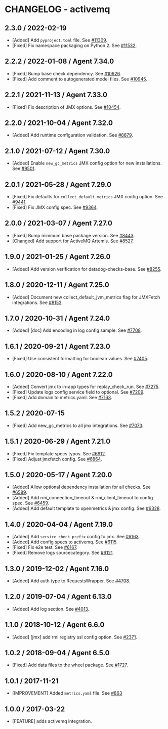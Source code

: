 # CHANGELOG - activemq

## 2.3.0 / 2022-02-19

* [Added] Add `pyproject.toml` file. See [#11309](https://github.com/DataDog/integrations-core/pull/11309).
* [Fixed] Fix namespace packaging on Python 2. See [#11532](https://github.com/DataDog/integrations-core/pull/11532).

## 2.2.2 / 2022-01-08 / Agent 7.34.0

* [Fixed] Bump base check dependency. See [#10926](https://github.com/DataDog/integrations-core/pull/10926).
* [Fixed] Add comment to autogenerated model files. See [#10945](https://github.com/DataDog/integrations-core/pull/10945).

## 2.2.1 / 2021-11-13 / Agent 7.33.0

* [Fixed] Fix description of JMX options. See [#10454](https://github.com/DataDog/integrations-core/pull/10454).

## 2.2.0 / 2021-10-04 / Agent 7.32.0

* [Added] Add runtime configuration validation. See [#8879](https://github.com/DataDog/integrations-core/pull/8879).

## 2.1.0 / 2021-07-12 / Agent 7.30.0

* [Added] Enable `new_gc_metrics` JMX config option for new installations. See [#9501](https://github.com/DataDog/integrations-core/pull/9501).

## 2.0.1 / 2021-05-28 / Agent 7.29.0

* [Fixed] Fix defaults for `collect_default_metrics` JMX config option. See [#9441](https://github.com/DataDog/integrations-core/pull/9441).
* [Fixed] Fix JMX config spec. See [#9364](https://github.com/DataDog/integrations-core/pull/9364).

## 2.0.0 / 2021-03-07 / Agent 7.27.0

* [Fixed] Bump minimum base package version. See [#8443](https://github.com/DataDog/integrations-core/pull/8443).
* [Changed] Add support for ActiveMQ Artemis. See [#8527](https://github.com/DataDog/integrations-core/pull/8527).

## 1.9.0 / 2021-01-25 / Agent 7.26.0

* [Added] Add version verification for datadog-checks-base. See [#8255](https://github.com/DataDog/integrations-core/pull/8255).

## 1.8.0 / 2020-12-11 / Agent 7.25.0

* [Added] Document new collect_default_jvm_metrics flag for JMXFetch integrations. See [#8153](https://github.com/DataDog/integrations-core/pull/8153).

## 1.7.0 / 2020-10-31 / Agent 7.24.0

* [Added] [doc] Add encoding in log config sample. See [#7708](https://github.com/DataDog/integrations-core/pull/7708).

## 1.6.1 / 2020-09-21 / Agent 7.23.0

* [Fixed] Use consistent formatting for boolean values. See [#7405](https://github.com/DataDog/integrations-core/pull/7405).

## 1.6.0 / 2020-08-10 / Agent 7.22.0

* [Added] Convert jmx to in-app types for replay_check_run. See [#7275](https://github.com/DataDog/integrations-core/pull/7275).
* [Fixed] Update logs config service field to optional. See [#7209](https://github.com/DataDog/integrations-core/pull/7209).
* [Fixed] Add domain to metrics.yaml. See [#7163](https://github.com/DataDog/integrations-core/pull/7163).

## 1.5.2 / 2020-07-15

* [Fixed] Add new_gc_metrics to all jmx integrations. See [#7073](https://github.com/DataDog/integrations-core/pull/7073).

## 1.5.1 / 2020-06-29 / Agent 7.21.0

* [Fixed] Fix template specs typos. See [#6912](https://github.com/DataDog/integrations-core/pull/6912).
* [Fixed] Adjust jmxfetch config. See [#6864](https://github.com/DataDog/integrations-core/pull/6864).

## 1.5.0 / 2020-05-17 / Agent 7.20.0

* [Added] Allow optional dependency installation for all checks. See [#6589](https://github.com/DataDog/integrations-core/pull/6589).
* [Added] Add rmi_connection_timeout & rmi_client_timeout to config spec. See [#6459](https://github.com/DataDog/integrations-core/pull/6459).
* [Added] Add default template to openmetrics & jmx config. See [#6328](https://github.com/DataDog/integrations-core/pull/6328).

## 1.4.0 / 2020-04-04 / Agent 7.19.0

* [Added] Add `service_check_prefix` config to jmx. See [#6163](https://github.com/DataDog/integrations-core/pull/6163).
* [Added] Add config specs to activemq. See [#6115](https://github.com/DataDog/integrations-core/pull/6115).
* [Fixed] Fix e2e test. See [#6167](https://github.com/DataDog/integrations-core/pull/6167).
* [Fixed] Remove logs sourcecategory. See [#6121](https://github.com/DataDog/integrations-core/pull/6121).

## 1.3.0 / 2019-12-02 / Agent 7.16.0

* [Added] Add auth type to RequestsWrapper. See [#4708](https://github.com/DataDog/integrations-core/pull/4708).

## 1.2.0 / 2019-07-04 / Agent 6.13.0

* [Added] Add log section. See [#4013](https://github.com/DataDog/integrations-core/pull/4013).

## 1.1.0 / 2018-10-12 / Agent 6.6.0

* [Added] [jmx] add rmi registry ssl config option. See [#2371][1].

## 1.0.2 / 2018-09-04 / Agent 6.5.0

* [Fixed] Add data files to the wheel package. See [#1727][2].

## 1.0.1 / 2017-11-21

* [IMPROVEMENT] Added `metrics.yaml` file. See [#863][3]

## 1.0.0 / 2017-03-22

* [FEATURE] adds activemq integration.

<!--- The following link definition list is generated by PimpMyChangelog --->
[1]: https://github.com/DataDog/integrations-core/pull/2371
[2]: https://github.com/DataDog/integrations-core/pull/1727
[3]: https://github.com/DataDog/integrations-core/issues/863
